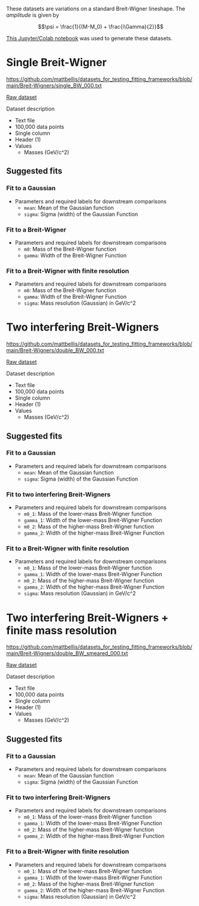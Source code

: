 These datasets are variations on a standard Breit-Wigner lineshape. 
The *amplitude* is given by

$$\psi = \frac{1}{(M-M_0) + \frac{i\Gamma}{2}}$$

[This Jupyter/Colab notebook](https://colab.research.google.com/drive/1Qeze7bN1NrefW8hV9gbmWMLKM48E823z?usp=sharing)
was used to generate these datasets.

# Single Breit-Wigner

https://github.com/mattbellis/datasets_for_testing_fitting_frameworks/blob/main/Breit-Wigners/single_BW_000.txt

[Raw dataset](https://raw.githubusercontent.com/mattbellis/datasets_for_testing_fitting_frameworks/main/Breit-Wigners/single_BW_000.txt)

Dataset description
* Text file
* 100,000 data points
* Single column
* Header (1)
* Values
  * Masses (GeV/c^2)
 
## Suggested fits
### Fit to a Gaussian

* Parameters and required labels for downstream comparisons
  * `mean`: Mean of the Gaussian function
  * `sigma`: Sigma (width) of the Gaussian Function
 
### Fit to a Breit-Wigner

* Parameters and required labels for downstream comparisons
  * `m0`: Mass of the Breit-Wigner function
  * `gamma`: Width of the Breit-Wigner Function
 
### Fit to a Breit-Wigner with finite resolution

* Parameters and required labels for downstream comparisons
  * `m0`: Mass of the Breit-Wigner function
  * `gamma`: Width of the Breit-Wigner Function
  * `sigma`: Mass resolution (Gaussian) in GeV/c^2

 
# Two interfering Breit-Wigners

https://github.com/mattbellis/datasets_for_testing_fitting_frameworks/blob/main/Breit-Wigners/double_BW_000.txt

[Raw dataset](https://raw.githubusercontent.com/mattbellis/datasets_for_testing_fitting_frameworks/main/Breit-Wigners/double_BW_000.txt)

Dataset description
* Text file
* 100,000 data points
* Single column
* Header (1)
* Values
  * Masses (GeV/c^2)
 
## Suggested fits
### Fit to a Gaussian

* Parameters and required labels for downstream comparisons
  * `mean`: Mean of the Gaussian function
  * `sigma`: Sigma (width) of the Gaussian Function
 
### Fit to two interfering Breit-Wigners

* Parameters and required labels for downstream comparisons
  * `m0_1`: Mass of the lower-mass Breit-Wigner function
  * `gamma_1`: Width of the lower-mass Breit-Wigner Function
  * `m0_2`: Mass of the higher-mass Breit-Wigner function
  * `gamma_2`: Width of the higher-mass Breit-Wigner Function
 
### Fit to a Breit-Wigner with finite resolution

* Parameters and required labels for downstream comparisons
  * `m0_1`: Mass of the lower-mass Breit-Wigner function
  * `gamma_1`: Width of the lower-mass Breit-Wigner Function
  * `m0_2`: Mass of the higher-mass Breit-Wigner function
  * `gamma_2`: Width of the higher-mass Breit-Wigner Function
  * `sigma`: Mass resolution (Gaussian) in GeV/c^2


# Two interfering Breit-Wigners + finite mass resolution

https://github.com/mattbellis/datasets_for_testing_fitting_frameworks/blob/main/Breit-Wigners/double_BW_smeared_000.txt

[Raw dataset](https://raw.githubusercontent.com/mattbellis/datasets_for_testing_fitting_frameworks/main/Breit-Wigners/double_BW_smeared_000.txt)

Dataset description
* Text file
* 100,000 data points
* Single column
* Header (1)
* Values
  * Masses (GeV/c^2)
 
## Suggested fits
### Fit to a Gaussian

* Parameters and required labels for downstream comparisons
  * `mean`: Mean of the Gaussian function
  * `sigma`: Sigma (width) of the Gaussian Function
 
### Fit to two interfering Breit-Wigners

* Parameters and required labels for downstream comparisons
  * `m0_1`: Mass of the lower-mass Breit-Wigner function
  * `gamma_1`: Width of the lower-mass Breit-Wigner Function
  * `m0_2`: Mass of the higher-mass Breit-Wigner function
  * `gamma_2`: Width of the higher-mass Breit-Wigner Function
 
### Fit to a Breit-Wigner with finite resolution

* Parameters and required labels for downstream comparisons
  * `m0_1`: Mass of the lower-mass Breit-Wigner function
  * `gamma_1`: Width of the lower-mass Breit-Wigner Function
  * `m0_2`: Mass of the higher-mass Breit-Wigner function
  * `gamma_2`: Width of the higher-mass Breit-Wigner Function
  * `sigma`: Mass resolution (Gaussian) in GeV/c^2


